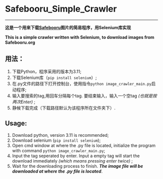 # Safebooru_Simple_Crawler
----------
**这是一个用来下载[Safebooru](https://safebooru.org "Safebooru")图片的简易程序，用Selenium库实现**

**This is a simple crawler written with Selenium, to download images from Safebooru.org**

## 用法：
1. 下载Python，程序采用的版本为3.11;
2. 下载Selenium库（`pip install selenium`）;
3. 在.py文件的路径下打开控制台，使用指令`python image_crawler_main.py`启动程序;
4. 输入要搜索的tag,用回车分隔每个tag. 要结束输入，输入一个空tag *(也就是按两次Enter)* ;
5. 静候下载完成（下载路径默认为该程序所在文件夹下）.


## Usage:
1. Download python, version 3.11 is recommended;
2. Download selenium (`pip install selenium`);
3. Open cmd window at where the .py file is located, initialize the program with command `python image_crawler_main.py`;
4. Input the tag seperated by enter. Input a empty tag will start the download immediately *(which means pressing enter twice)* ;
5. Wait for the downloading process to finish. ***The image file will be downloaded at where the .py file is located***.
